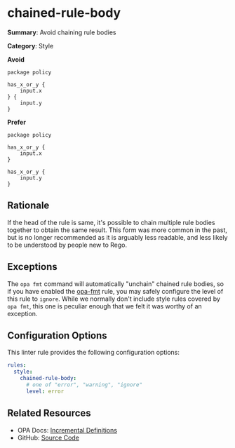 # chained-rule-body

**Summary**: Avoid chaining rule bodies

**Category**: Style

**Avoid**
```rego
package policy

has_x_or_y {
    input.x
} {
    input.y
}
```

**Prefer**
```rego
package policy

has_x_or_y {
    input.x
}

has_x_or_y {
    input.y
}
```

## Rationale

If the head of the rule is same, it's possible to chain multiple rule bodies together to obtain the same result. This
form was more common in the past, but is no longer recommended as it is arguably less readable, and less likely to be
understood by people new to Rego.

## Exceptions

The `opa fmt` command will automatically "unchain" chained rule bodies, so if you have enabled the [opa-fmt](opa-fmt)
rule, you may safely configure the level of this rule to `ignore`. While we normally don't include style rules covered
by `opa fmt`, this one is peculiar enough that we felt it was worthy of an exception.

## Configuration Options

This linter rule provides the following configuration options:

```yaml
rules:
  style:
    chained-rule-body:
      # one of "error", "warning", "ignore"
      level: error
```

## Related Resources

- OPA Docs: [Incremental Definitions](https://www.openpolicyagent.org/docs/policy-language/#incremental-definitions)
- GitHub: [Source Code](https://github.com/open-policy-agent/regal/blob/main/bundle/regal/rules/style/chained-rule-body/chained_rule_body.rego)
